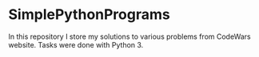 # SimplePythonPrograms
In this repository I store my solutions to various problems from CodeWars website. Tasks were done with Python 3.
